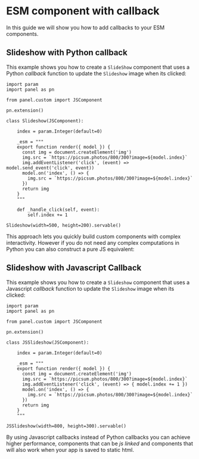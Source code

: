# ESM component with callback

In this guide we will show you how to add callbacks to your ESM components.

## Slideshow with Python callback

This example shows you how to create a `SlideShow` component that uses a Python *callback* function to update the `Slideshow` image when its clicked:

```{pyodide}
import param
import panel as pn

from panel.custom import JSComponent

pn.extension()

class Slideshow(JSComponent):

    index = param.Integer(default=0)

    _esm = """
    export function render({ model }) {
      const img = document.createElement('img')
      img.src = `https://picsum.photos/800/300?image=${model.index}`
      img.addEventListener('click', (event) => model.send_event('click', event))
      model.on('index', () => {
        img.src = `https://picsum.photos/800/300?image=${model.index}`
      })
      return img
    }
    """

    def _handle_click(self, event):
        self.index += 1

Slideshow(width=500, height=200).servable()
```

This approach lets you quickly build custom components with complex interactivity. However if you do not need any complex computations in Python you can also construct a pure JS equivalent:

## Slideshow with Javascript Callback

This example shows you how to create a `Slideshow` component that uses a Javascript *callback* function to update the `Slideshow` image when its clicked:

```{pyodide}
import param
import panel as pn

from panel.custom import JSComponent

pn.extension()

class JSSlideshow(JSComponent):

    index = param.Integer(default=0)

    _esm = """
    export function render({ model }) {
      const img = document.createElement('img')
      img.src = `https://picsum.photos/800/300?image=${model.index}`
      img.addEventListener('click', (event) => { model.index += 1 })
      model.on('index', () => {
        img.src = `https://picsum.photos/800/300?image=${model.index}`
      })
      return img
    }
    """

JSSlideshow(width=800, height=300).servable()
```

By using Javascript callbacks instead of Python callbacks you can achieve higher performance, components that can be *js linked* and components that will also work when your app is saved to static html.
